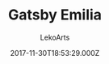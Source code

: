 ---
title: Gatsby Emilia
github: https://github.com/LekoArts/gatsby-starter-portfolio-emilia
demo: https://emilia.lekoarts.de
author: LekoArts
ssg:
  - Gatsby
cms:
  - Markdown
date: 2017-11-30T18:53:29.000Z
description: >-
  Minimalistic portfolio/photography site with masonry grid, page transitions
  and big images. Themeable with Theme UI. Includes Light/Dark mode.
draft: false
publish_date: '2017-11-30T18:53:29Z'
update_date: '2023-01-27T10:53:25Z'
github_star: 342
github_fork: 82
---